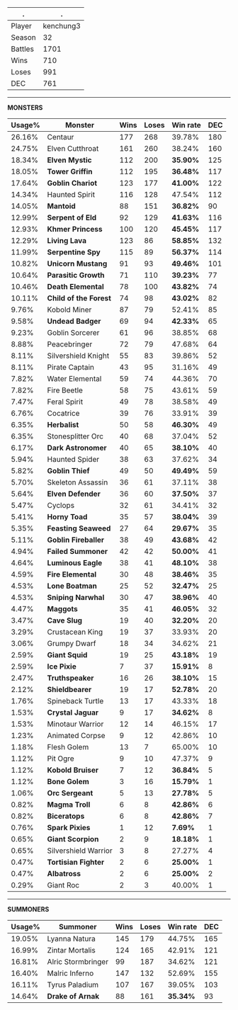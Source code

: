 .|.
|-|-
Player|kenchung3
Season|32
Battles|1701
Wins|710
Loses|991
DEC|761

---
**MONSTERS**

Usage%|Monster|Wins|Loses|Win rate|DEC|
-|-|-|-|-|-|
26.16%|Centaur|177|268|39.78%|180|
24.75%|Elven Cutthroat|161|260|38.24%|160|
18.34%|**Elven Mystic**|112|200|**35.90%**|125|
18.05%|**Tower Griffin**|112|195|**36.48%**|117|
17.64%|**Goblin Chariot**|123|177|**41.00%**|122|
14.34%|Haunted Spirit|116|128|47.54%|112|
14.05%|**Mantoid**|88|151|**36.82%**|90|
12.99%|**Serpent of Eld**|92|129|**41.63%**|116|
12.93%|**Khmer Princess**|100|120|**45.45%**|117|
12.29%|**Living Lava**|123|86|**58.85%**|132|
11.99%|**Serpentine Spy**|115|89|**56.37%**|114|
10.82%|**Unicorn Mustang**|91|93|**49.46%**|101|
10.64%|**Parasitic Growth**|71|110|**39.23%**|77|
10.46%|**Death Elemental**|78|100|**43.82%**|74|
10.11%|**Child of the Forest**|74|98|**43.02%**|82|
9.76%|Kobold Miner|87|79|52.41%|85|
9.58%|**Undead Badger**|69|94|**42.33%**|65|
9.23%|Goblin Sorcerer|61|96|38.85%|68|
8.88%|Peacebringer|72|79|47.68%|64|
8.11%|Silvershield Knight|55|83|39.86%|52|
8.11%|Pirate Captain|43|95|31.16%|49|
7.82%|Water Elemental|59|74|44.36%|70|
7.82%|Fire Beetle|58|75|43.61%|59|
7.47%|Feral Spirit|49|78|38.58%|49|
6.76%|Cocatrice|39|76|33.91%|39|
6.35%|**Herbalist**|50|58|**46.30%**|49|
6.35%|Stonesplitter Orc|40|68|37.04%|52|
6.17%|**Dark Astronomer**|40|65|**38.10%**|40|
5.94%|Haunted Spider|38|63|37.62%|34|
5.82%|**Goblin Thief**|49|50|**49.49%**|59|
5.70%|Skeleton Assassin|36|61|37.11%|38|
5.64%|**Elven Defender**|36|60|**37.50%**|37|
5.47%|Cyclops|32|61|34.41%|32|
5.41%|**Horny Toad**|35|57|**38.04%**|39|
5.35%|**Feasting Seaweed**|27|64|**29.67%**|35|
5.11%|**Goblin Fireballer**|38|49|**43.68%**|42|
4.94%|**Failed Summoner**|42|42|**50.00%**|41|
4.64%|**Luminous Eagle**|38|41|**48.10%**|38|
4.59%|**Fire Elemental**|30|48|**38.46%**|35|
4.53%|**Lone Boatman**|25|52|**32.47%**|25|
4.53%|**Sniping Narwhal**|30|47|**38.96%**|40|
4.47%|**Maggots**|35|41|**46.05%**|32|
3.47%|**Cave Slug**|19|40|**32.20%**|20|
3.29%|Crustacean King|19|37|33.93%|20|
3.06%|Grumpy Dwarf|18|34|34.62%|21|
2.59%|**Giant Squid**|19|25|**43.18%**|19|
2.59%|**Ice Pixie**|7|37|**15.91%**|8|
2.47%|**Truthspeaker**|16|26|**38.10%**|15|
2.12%|**Shieldbearer**|19|17|**52.78%**|20|
1.76%|Spineback Turtle|13|17|43.33%|18|
1.53%|**Crystal Jaguar**|9|17|**34.62%**|8|
1.53%|Minotaur Warrior|12|14|46.15%|17|
1.23%|Animated Corpse|9|12|42.86%|10|
1.18%|Flesh Golem|13|7|65.00%|10|
1.12%|Pit Ogre|9|10|47.37%|9|
1.12%|**Kobold Bruiser**|7|12|**36.84%**|5|
1.12%|**Bone Golem**|3|16|**15.79%**|1|
1.06%|**Orc Sergeant**|5|13|**27.78%**|5|
0.82%|**Magma Troll**|6|8|**42.86%**|6|
0.82%|**Biceratops**|6|8|**42.86%**|7|
0.76%|**Spark Pixies**|1|12|**7.69%**|1|
0.65%|**Giant Scorpion**|2|9|**18.18%**|1|
0.65%|Silvershield Warrior|3|8|27.27%|4|
0.47%|**Tortisian Fighter**|2|6|**25.00%**|1|
0.47%|**Albatross**|2|6|**25.00%**|2|
0.29%|Giant Roc|2|3|40.00%|1|

---
**SUMMONERS**

Usage%|Summoner|Wins|Loses|Win rate|DEC|
-|-|-|-|-|-|
19.05%|Lyanna Natura|145|179|44.75%|165|
16.99%|Zintar Mortalis|124|165|42.91%|121|
16.81%|Alric Stormbringer|99|187|34.62%|121|
16.40%|Malric Inferno|147|132|52.69%|155|
16.11%|Tyrus Paladium|107|167|39.05%|103|
14.64%|**Drake of Arnak**|88|161|**35.34%**|93|
